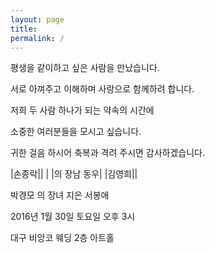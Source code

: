 ```yaml
---
layout: page
title: 
permalink: /
---
```


평생을 같이하고 싶은 사람을 만났습니다.

서로 아껴주고 이해하며 사랑으로 함께하려 합니다.

저희 두 사람 하나가 되는 약속의 시간에

소중한 여러분들을 모시고 싶습니다.

귀한 걸음 하시어 축복과 격려 주시면 감사하겠습니다.

|손종락||
| |의 장남 동우| 
|김영희||

박경모
의 장녀 지은 
서봉애


2016년 1월 30일 토요일 오후 3시 

대구 비앙코 웨딩 2층 아트홀
